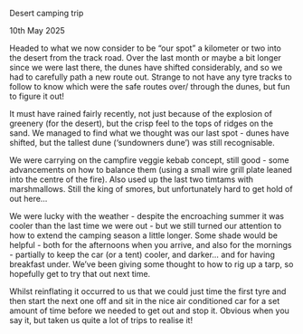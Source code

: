 Desert camping trip

10th May 2025

Headed to what we now consider to be “our spot” a kilometer or two into the desert from the track road.  Over the last month or maybe a bit longer since we were last there, the dunes have shifted considerably, and so we had to carefully path a new route out.  Strange to not have any tyre tracks to follow to know which were the safe routes over/ through the dunes, but fun to figure it out! 

It must have rained fairly recently, not just because of the explosion of greenery (for the desert), but the crisp feel to the tops of ridges on the sand.  We managed to find what we thought was our last spot - dunes have shifted, but the tallest dune (‘sundowners dune’) was still recognisable. 

<sun set photo>

We were carrying on the campfire veggie kebab concept, still good - some advancements on how to balance them (using a small wire grill plate leaned into the centre of the fire). Also used up the last two timtams with marshmallows.  Still the king of smores, but unfortunately hard to get hold of out here…  

<griling kebabs photo>

We were lucky with the weather - despite the encroaching summer it was cooler than the last time we were out - but we still turned our attention to how to extend the camping season a little longer.  Some shade would be helpful - both for the afternoons when you arrive, and also for the mornings - partially to keep the car (or a tent) cooler, and darker… and for having breakfast under.  We’ve been giving some thought to how to rig up a tarp, so hopefully get to try that out next time.  

Whilst reinflating it occurred to us that we could just time the first tyre and then start the next one off and sit in the nice air conditioned car for a set amount of time before we needed to get out and stop it.  Obvious when you say it, but taken us quite a lot of trips to realise it!
